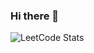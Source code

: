 ### Hi there 👋

![LeetCode Stats](https://leetcard.jacoblin.cool/AlexBuzescu?theme=light&font=Secular%20One&ext=activity)
